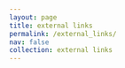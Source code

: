 ```yaml
---
layout: page
title: external links
permalink: /external_links/
nav: false
collection: external links
---
```


